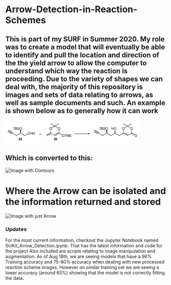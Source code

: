 # Arrow-Detection-in-Reaction-Schemes

## This is part of my SURF in Summer 2020. My role was to create a model that will eventually be able to identify and pull the location and direction of the the yield arrow to allow the computer to understand which way the reaction is proceeding. Due to the variety of shapes we can deal with, the majority of this repository is images and sets of data relating to arrows, as well as sample documents and such. An example is shown below as to generally how it can work 

![Original Reaction Image](/other/CroppedPage10-1.png?raw=True)
## Which is converted to this:
![Image with Contours](/other/Screen-Shot-2020-08-28-at-6.28.46-PM.png?raw=True)
# Where the Arrow can be isolated and the information returned and stored
![Image with just Arrow](/other/Screen-Shot-2020-08-28-at-6.29.06-PM.png?raw=True)

### Updates

For the most current information, checkout the Jupyter Notebook named SciKit_Arrow_Detection.ipynb. That has the latest information and code for the project
Also included are scripts relating to image manipulation and augmentation. As of Aug 18th, we are seeing models that have a 96% Training accuracy and 75-80% accuracy when dealing with new processed reaction scheme images. However on similar training set we are seeing a lower accuracy (around 65%) showing that the model is not correctly fitting the data. 
